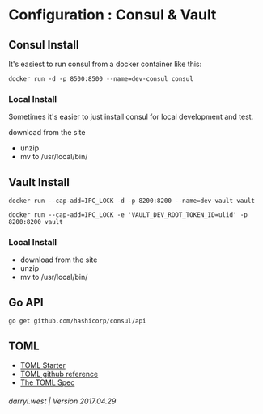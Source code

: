 # Configuration : Consul & Vault

## Consul Install

It's easiest to run consul from a docker container like this:

`docker run -d -p 8500:8500 --name=dev-consul consul`

### Local Install

Sometimes it's easier to just install consul for local development and test.

download from the site
* unzip
* mv to /usr/local/bin/

## Vault Install

`docker run --cap-add=IPC_LOCK -d -p 8200:8200 --name=dev-vault vault`

`docker run --cap-add=IPC_LOCK -e 'VAULT_DEV_ROOT_TOKEN_ID=ulid' -p 8200:8200 vault`

### Local Install

* download from the site
* unzip
* mv to /usr/local/bin/


## Go API

`go get github.com/hashicorp/consul/api`





## TOML

* [TOML Starter](https://npf.io/2014/08/intro-to-toml/)
* [TOML github reference](https://npf.io/2014/08/intro-to-toml/)
* [The TOML Spec](https://github.com/toml-lang/toml)

###### darryl.west | Version 2017.04.29